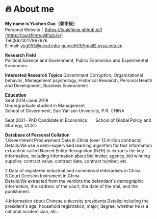 # 🔥 About me  

**My name is Yuchen Guo（郭宇辰）**  
Personal Website：[https://louisfinne.github.io/](https://louisfinne.github.io/)  
Tel:(86)13217967676  
E-mail: yug053@ucsd.edu; guoych53@mail2.sysu.edu.cn  
  
  **Research Field**  
Political Science and Government, Public Economics and Experimental Economics

  **Interested Research Topics** 
Government Corruption, Organizational behavior, Management psychology, Historical Research, Personal Health and Development, Business Environment
  
**Education**  
Sept.2014-June.2018  
Undergraduate student in Management &nbsp;&nbsp;&nbsp;&nbsp;&nbsp;                
School of Government, Sun Yat-sen University, P.R. CHINA 

Sept.2021- 
PhD Candidate in Economics  &nbsp;&nbsp;&nbsp;&nbsp;&nbsp;
School of Global Policy and Strategy, UCSD

 **Database of Personal Collation**  
 1.Government Procurement Data in China (over 13 million contracts)  
 Details:We use a semi-supervised learning algorithm for text 
information extraction called Named Entity Recognition (NER) to extracts the key information, including information about bid inviter, agency, bid winning supplier, contract value, contract date, contract number, etc.  

 2.Data of registered industrial and commercial enterprises in China  
 3.Court Decision Instrument in China  
 Details:We extracted from the verdicts the defendant's demographic information, the address of the court, the date of the trial, and the punishment.  
 
 4.Information about Chinese university presidents
 Details:Including the president's age, household registration, major, degree, whether he is a national academician, etc.
